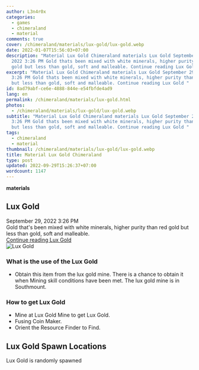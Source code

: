 ```yaml
---
author: L3n4r0x
categories:
  - games
  - chimeraland
  - material
comments: true
cover: /chimeraland/materials/lux-gold/lux-gold.webp
date: 2022-01-07T15:56:03+07:00
description: "Material Lux Gold Chimeraland materials Lux Gold September 29,
  2022 3:26 PM Gold thats been mixed with white minerals, higher purity than red
  gold but less than gold, soft and malleable. Continue reading Lux Gold "
excerpt: "Material Lux Gold Chimeraland materials Lux Gold September 29, 2022
  3:26 PM Gold thats been mixed with white minerals, higher purity than red gold
  but less than gold, soft and malleable. Continue reading Lux Gold "
id: 8ad79abf-ce6e-4888-844e-e54fbfde4ad9
lang: en
permalink: /chimeraland/materials/lux-gold.html
photos:
  - /chimeraland/materials/lux-gold/lux-gold.webp
subtitle: "Material Lux Gold Chimeraland materials Lux Gold September 29, 2022
  3:26 PM Gold thats been mixed with white minerals, higher purity than red gold
  but less than gold, soft and malleable. Continue reading Lux Gold "
tags:
  - chimeraland
  - material
thumbnail: /chimeraland/materials/lux-gold/lux-gold.webp
title: Material Lux Gold Chimeraland
type: post
updated: 2022-09-29T15:26:37+07:00
wordcount: 1147
---
```


<link
  rel="stylesheet"
  href="https://rawcdn.githack.com/dimaslanjaka/Web-Manajemen/870a349/css/bootstrap-5-3-0-alpha3-wrapper.css"
/>
<section id="bootstrap-wrapper">
  <div data-bs-theme="dark">
    <div
      class="row g-0 border rounded overflow-hidden flex-md-row mb-4 shadow-sm position-relative bg-dark text-light"
    >
      <div class="col p-4 d-flex flex-column position-static">
        <strong class="d-inline-block mb-2 text-success">materials</strong>
        <h2 class="mb-0">Lux Gold</h2>
        <div class="mb-1 text-muted">September 29, 2022 3:26 PM</div>
        <div class="mb-2 border p-1">
          Gold that&#x27;s been mixed with white minerals, higher purity than
          red gold but less than gold, soft and malleable.
        </div>
        <a
          href="/chimeraland/materials/lux-gold.html"
          class="stretched-link d-none text-primary"
          >Continue reading Lux Gold</a
        >
      </div>
      <div class="col-auto d-none d-md-block d-lg-block">
        <img
          src="https://www.webmanajemen.com/chimeraland/materials/lux-gold/lux-gold.webp"
          alt="Lux Gold"
        />
      </div>
    </div>
    <div class="row">
      <div class="col-lg-6 col-12 mb-2">
        <div class="card">
          <div class="card-body">
            <h3 class="card-title">What is the use of the Lux Gold</h3>
            <div class="card-text">
              <ul>
                <li>
                  Obtain this item from the lux gold mine. There is a chance to
                  obtain it when Mining skill conditions have been met. The lux
                  gold mine is in Southmount.
                </li>
              </ul>
            </div>
          </div>
        </div>
      </div>
      <div class="col-lg-6 col-12 mb-2">
        <div class="card">
          <div class="card-body">
            <h3 class="card-title">How to get Lux Gold</h3>
            <div class="card-text">
              <ul>
                <li>Mine at Lux Gold Mine to get Lux Gold.</li>
                <li>Fusing Coin Maker.</li>
                <li>Orient the Resource Finder to Find.</li>
              </ul>
            </div>
          </div>
        </div>
      </div>
      <div class="col-12 mb-2">
        <h2>Lux Gold Spawn Locations</h2>
        <p>Lux Gold is randomly spawned</p>
      </div>
    </div>
  </div>
</section>